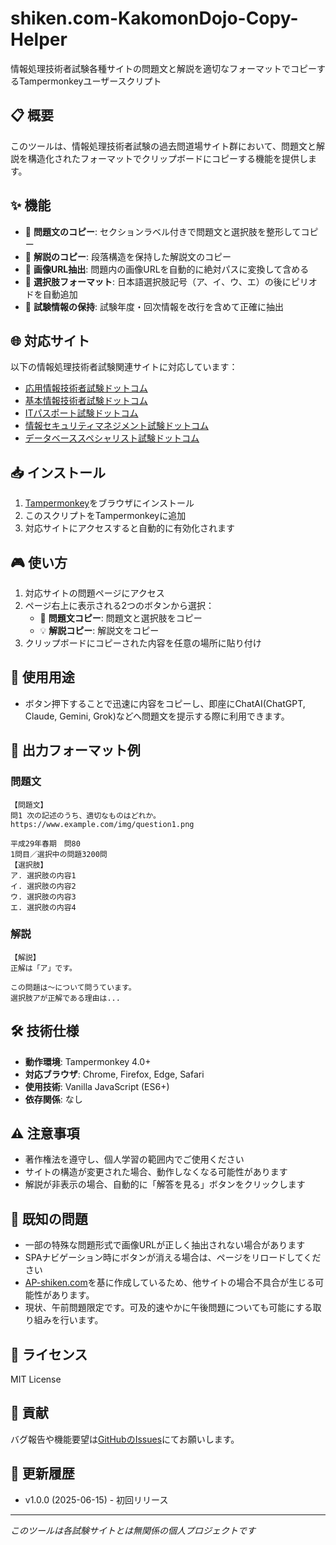 # shiken.com-KakomonDojo-Copy-Helper

情報処理技術者試験各種サイトの問題文と解説を適切なフォーマットでコピーするTampermonkeyユーザースクリプト

## 📋 概要

このツールは、情報処理技術者試験の過去問道場サイト群において、問題文と解説を構造化されたフォーマットでクリップボードにコピーする機能を提供します。

## ✨ 機能

- 🔹 **問題文のコピー**: セクションラベル付きで問題文と選択肢を整形してコピー
- 🔹 **解説のコピー**: 段落構造を保持した解説文のコピー
- 🔹 **画像URL抽出**: 問題内の画像URLを自動的に絶対パスに変換して含める
- 🔹 **選択肢フォーマット**: 日本語選択肢記号（ア、イ、ウ、エ）の後にピリオドを自動追加
- 🔹 **試験情報の保持**: 試験年度・回次情報を改行を含めて正確に抽出

## 🌐 対応サイト

以下の情報処理技術者試験関連サイトに対応しています：

- [応用情報技術者試験ドットコム](https://www.ap-siken.com/)
- [基本情報技術者試験ドットコム](https://www.fe-siken.com/)
- [ITパスポート試験ドットコム](https://www.itpassportsiken.com/)
- [情報セキュリティマネジメント試験ドットコム](https://www.sg-siken.com/)
- [データベーススペシャリスト試験ドットコム](https://www.db-siken.com/)

## 📥 インストール

1. [Tampermonkey](https://www.tampermonkey.net/)をブラウザにインストール
2. このスクリプトをTampermonkeyに追加
3. 対応サイトにアクセスすると自動的に有効化されます

## 🎮 使い方

1. 対応サイトの問題ページにアクセス
2. ページ右上に表示される2つのボタンから選択：
   - 📝 **問題文コピー**: 問題文と選択肢をコピー
   - 💡 **解説コピー**: 解説文をコピー
3. クリップボードにコピーされた内容を任意の場所に貼り付け

## 🤖 使用用途
- ボタン押下することで迅速に内容をコピーし、即座にChatAI(ChatGPT, Claude, Gemini, Grok)などへ問題文を提示する際に利用できます。

## 📄 出力フォーマット例

### 問題文
```
【問題文】
問1 次の記述のうち、適切なものはどれか。
https://www.example.com/img/question1.png

平成29年春期　問80
1問目／選択中の問題3200問
【選択肢】
ア. 選択肢の内容1
イ. 選択肢の内容2
ウ. 選択肢の内容3
エ. 選択肢の内容4
```

### 解説
```
【解説】
正解は「ア」です。

この問題は〜について問うています。
選択肢アが正解である理由は...
```

## 🛠️ 技術仕様

- **動作環境**: Tampermonkey 4.0+
- **対応ブラウザ**: Chrome, Firefox, Edge, Safari
- **使用技術**: Vanilla JavaScript (ES6+)
- **依存関係**: なし

## ⚠️ 注意事項

- 著作権法を遵守し、個人学習の範囲内でご使用ください
- サイトの構造が変更された場合、動作しなくなる可能性があります
- 解説が非表示の場合、自動的に「解答を見る」ボタンをクリックします

## 🐛 既知の問題

- 一部の特殊な問題形式で画像URLが正しく抽出されない場合があります
- SPAナビゲーション時にボタンが消える場合は、ページをリロードしてください
- [AP-shiken.com](https://www.ap-siken.com/)を基に作成しているため、他サイトの場合不具合が生じる可能性があります。
- 現状、午前問題限定です。可及的速やかに午後問題についても可能にする取り組みを行います。

## 📝 ライセンス

MIT License

## 🤝 貢献

バグ報告や機能要望は[GitHubのIssues](https://github.com/Aerin-the-Lion/shiken.com-KakomonDojo-Copy-Helper/issues)にてお願いします。

## 📜 更新履歴

- v1.0.0 (2025-06-15) - 初回リリース

---

*このツールは各試験サイトとは無関係の個人プロジェクトです*
